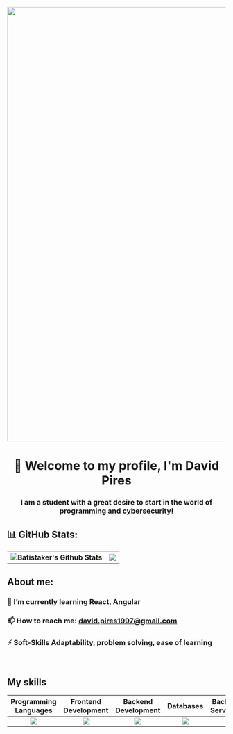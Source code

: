 <p align="center"> <img width=1000px heigth=1500px src="https://github.com/Batistaker47/Batistaker47/assets/145103864/d49aea46-896a-454b-b566-5523178a70b1"  /> </p>
<h1 align="center">👋 Welcome to my profile, I'm David Pires</h1>

<h3 align="center">I am a student with a great desire to start in the world of programming and cybersecurity!</h3>
<h2 align="left"> 📊 GitHub Stats: </h2>

<table align="center">
  <th> 
    <img alt="Batistaker's Github Stats" src="https://github-readme-stats-batistaker47s-projects.vercel.app/api/top-langs/?username=Batistaker47&theme=radical&hide_border=true&count_private=true&layout=compact&langs_count=10" />
  </th>
  <th> <img src="https://github-readme-streak-stats.herokuapp.com/?user=Batistaker47&theme=radical&hide_border=true" /> </th>
</table>

## About me: 

### 📝 I’m currently learning **React, Angular**

### 📫 How to reach me: **david.pires1997@gmail.com**

### ⚡ Soft-Skills **Adaptability, problem solving, ease of learning**
<span> &nbsp; </span>

## My skills
  <table>
    <thead>
      <tr>
        <th>Programming Languages</th>
        <th>Frontend Development</th>
        <th>Backend Development</th>
        <th>Databases</th>
        <th>Backend as a Service(BaaS)</th>
        <th>Other Tools</th>
      </tr>
    </thead>
    <tbody>
      <tr>
        <td align="center"> <img src="https://skillicons.dev/icons?i=python,java,js,php,bash" /> </td>
        <td align="center"> <img src="https://skillicons.dev/icons?i=html,css" /> </td>
        <td align="center"> <img src="https://skillicons.dev/icons?i=spring" /> </td>
        <td align="center"> <img src="https://skillicons.dev/icons?i=mysql,mongodb" /> </td>
        <td align="center"> <img src="https://skillicons.dev/icons?i=firebase" /> </td>
        <td align="center"> <img src="https://skillicons.dev/icons?i=linux,git" /> </td>
      </tr>
    </tbody>
  </table>



